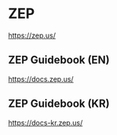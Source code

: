 # ZEP

<https://zep.us/>

## ZEP Guidebook (EN)

<https://docs.zep.us/>

## ZEP Guidebook (KR)

<https://docs-kr.zep.us/>
